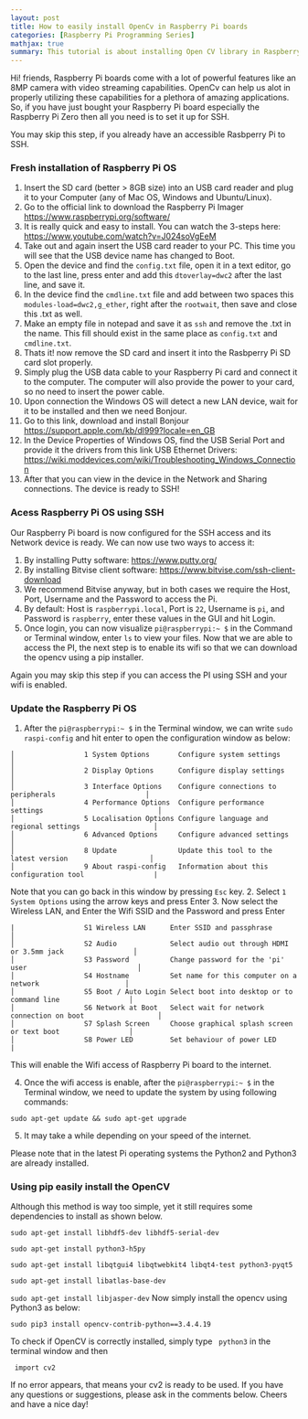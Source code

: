 ```yaml
---
layout: post
title: How to easily install OpenCv in Raspberry Pi boards
categories: [Raspberry Pi Programming Series]
mathjax: true
summary: This tutorial is about installing Open CV library in Raspberry Pi 
---
```




Hi! friends, Raspberry Pi boards come with a lot of powerful
features like an 8MP camera with video streaming capabilities. OpenCv can help us alot in properly utilizing these capabilities for a plethora of amazing applications.
So, if you have just bought your Raspberry Pi board especially the Raspberry Pi Zero then all you need is to set it up for SSH.


You may skip this step, if you already have an accessible Rasbperry Pi to SSH.

### Fresh installation of Raspberry Pi OS

1. Insert the SD card (better > 8GB size) into an USB card reader and plug it to your Computer (any of Mac OS, Windows and Ubuntu/Linux).
2. Go to the official link to download the Raspberry Pi Imager https://www.raspberrypi.org/software/
3. It is really quick and easy to install. You can watch the 3-steps here: https://www.youtube.com/watch?v=J024soVgEeM
4. Take out and again insert the USB card reader to your PC. This time you will see that the USB device name has changed to Boot.
5. Open the device and find the ```config.txt``` file, open it in a text editor, go to the last line, press enter and add this ```dtoverlay=dwc2``` after the last line, and save it.
6. In the device find the ```cmdline.txt``` file and add between two spaces this ```modules-load=dwc2,g_ether```, right after the ```rootwait```, then save and close this .txt as well.
7. Make an empty file in notepad and save it as ```ssh``` and remove the .txt in the name. This fill should exist in the same place as  ```config.txt``` and ```cmdline.txt```.
8. Thats it! now remove the SD card and insert it into the Rasbperry Pi SD card slot properly. 
9. Simply plug the USB data cable to your Raspberry Pi card and connect it to the computer. The computer will also provide the power to your card, so no need to insert the power cable.
10. Upon connection the Windows OS will detect a new LAN device, wait for it to be installed and then we need Bonjour.
11. Go to this link, download and install Bonjour https://support.apple.com/kb/dl999?locale=en_GB
12. In the Device Properties of Windows OS, find the USB Serial Port and provide it the drivers from this link USB Ethernet Drivers: https://wiki.moddevices.com/wiki/Troubleshooting_Windows_Connection
13. After that you can view in the device in the Network and Sharing connections. The device is ready to SSH!


### Acess Raspberry Pi OS using SSH

Our Raspberry Pi board is now configured for the SSH access and its Network device is ready. We can now use two ways to access it:
1. By installing Putty software: https://www.putty.org/
2. By installing Bitvise client software: https://www.bitvise.com/ssh-client-download
3. We recommend Bitvise anyway, but in both cases we require the Host, Port, Username and the Password to access the Pi.
4. By default: Host is ```raspberrypi.local```, Port is ```22```, Username is ```pi```, and Password is ```raspberry```, enter these values in the GUI and hit Login.
5. Once login, you can now visualize ```pi@raspberrypi:~ $``` in the Command or Terminal window, enter ```ls``` to view your files. Now that we are able to access the PI, the next step is to enable its wifi so that we can download the opencv using a pip installer.

Again you may skip this step if you can access the PI using SSH and your wifi is enabled.

### Update the Raspberry Pi OS 

1. After the ```pi@raspberrypi:~ $``` in the Terminal window, we can write ```sudo raspi-config``` and hit enter to open the configuration window as below:

```
│                 1 System Options       Configure system settings                                 │
│                 2 Display Options      Configure display settings                                │
│                 3 Interface Options    Configure connections to peripherals                      │
│                 4 Performance Options  Configure performance settings                            │
│                 5 Localisation Options Configure language and regional settings                  │
│                 6 Advanced Options     Configure advanced settings                               │
│                 8 Update               Update this tool to the latest version                    │
│                 9 About raspi-config   Information about this configuration tool                 |
```
Note that you can go back in this window by pressing ```Esc``` key.
2. Select  ```1 System Options``` using the arrow keys and press Enter
3. Now select the Wireless LAN, and Enter the Wifi SSID and the Password and press Enter
```
|                 S1 Wireless LAN      Enter SSID and passphrase                                   │
│                 S2 Audio             Select audio out through HDMI or 3.5mm jack                 │
│                 S3 Password          Change password for the 'pi' user                           │
│                 S4 Hostname          Set name for this computer on a network                     │
│                 S5 Boot / Auto Login Select boot into desktop or to command line                 │
│                 S6 Network at Boot   Select wait for network connection on boot                  │
│                 S7 Splash Screen     Choose graphical splash screen or text boot                 │
│                 S8 Power LED         Set behaviour of power LED                                  |
```
This will enable the Wifi access of Raspberry Pi board to the internet. 

4. Once the wifi access is enable, after the ```pi@raspberrypi:~ $``` in the Terminal window, we need to update the system by using following commands:

```sudo apt-get update && sudo apt-get upgrade```

5. It may take a while depending on your speed of the internet.

Please note that in the latest Pi operating systems the Python2 and Python3 are already installed.

### Using pip easily install the OpenCV

Although this method is way too simple, yet it still requires some dependencies to install as shown below.

```sudo apt-get install libhdf5-dev libhdf5-serial-dev```

```sudo apt-get install python3-h5py```

```sudo apt-get install libqtgui4 libqtwebkit4 libqt4-test python3-pyqt5```

```sudo apt-get install libatlas-base-dev```

```sudo apt-get install libjasper-dev```
Now simply install the opencv using Python3 as below:

```sudo pip3 install opencv-contrib-python==3.4.4.19```

To check if OpenCV is correctly installed, simply type ``` python3``` in the terminal window and then

``` import cv2```

If no error appears, that means your cv2 is ready to be used. If you have any questions or suggestions, please ask in the comments below. Cheers and have a nice day!










